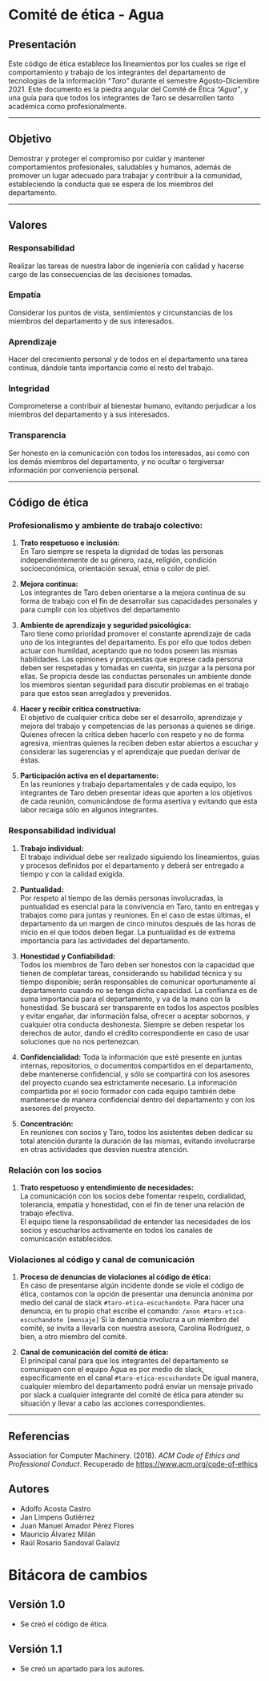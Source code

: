 # Comité de ética - Agua

## Presentación

Este código de ética establece los lineamientos por los cuales se rige el comportamiento y trabajo de los integrantes del departamento de tecnologías de la información *“Taro”* durante el semestre Agosto-Diciembre 2021. Este documento es la piedra angular del Comité de Ética *“Agua”*, y una guía para que todos los integrantes de Taro se desarrollen tanto académica como profesionalmente.

---
## Objetivo

Demostrar y proteger el compromiso por cuidar y mantener comportamientos profesionales, saludables y humanos, además de promover un lugar adecuado para trabajar y contribuir a la comunidad, estableciendo la conducta que se espera de los miembros del departamento.

---
## Valores

### **Responsabilidad**
Realizar las tareas de nuestra labor de ingeniería con calidad y hacerse cargo de las consecuencias de las decisiones tomadas.

### **Empatía**
Considerar los puntos de vista, sentimientos y circunstancias de los miembros del departamento y de sus interesados.

### **Aprendizaje**
Hacer del crecimiento personal y de todos en el departamento una tarea continua, dándole tanta importancia como el resto del trabajo. 


### **Integridad**
Comprometerse a contribuir al bienestar humano, evitando perjudicar a los miembros del departamento y a sus interesados.


### **Transparencia**
Ser honesto en la comunicación con todos los interesados, así como con los demás miembros del departamento, y no ocultar o tergiversar información por conveniencia personal.


---

## Código de ética

### Profesionalismo y ambiente de trabajo colectivo:
1.   **Trato respetuoso e inclusión:**   
    En Taro siempre se respeta la dignidad de todas las personas independientemente de su género, raza, religión, condición socioeconómica, orientación sexual, etnia o color de piel. 
2. **Mejora continua:**   
    Los integrantes de Taro deben orientarse a la mejora continua de su forma de trabajo con el fin de desarrollar sus capacidades personales y para cumplir con los objetivos del departamento
3. **Ambiente de aprendizaje y seguridad psicológica:**    
    Taro tiene como prioridad promover el constante aprendizaje de cada uno de los integrantes del departamento. Es por ello que todos deben actuar con humildad, aceptando que no todos poseen las mismas habilidades. Las opiniones y propuestas que exprese cada persona deben ser respetadas y tomadas en cuenta, sin juzgar a la persona por ellas. 
    Se propicia desde las conductas personales un ambiente donde los miembros sientan seguridad para discutir problemas en el trabajo para que estos sean arreglados y prevenidos.

4. **Hacer y recibir critica constructiva:**   
    El objetivo de cualquier crítica debe ser el desarrollo, aprendizaje y mejora del trabajo y competencias de las personas a quienes se dirige. 
    Quienes ofrecen la crítica deben hacerlo con respeto y no de forma agresiva, mientras quienes la reciben deben estar abiertos a escuchar y considerar las sugerencias y el aprendizaje que puedan derivar de éstas. 

5. **Participación activa en el departamento:**   
    En las reuniones y trabajo departamentales y de cada equipo, los integrantes de Taro deben presentar ideas que aporten a los objetivos de cada reunión, comunicándose de forma asertiva y evitando que esta labor recaiga sólo en algunos integrantes.

### Responsabilidad individual

1. **Trabajo individual:**    
    El trabajo individual debe ser realizado siguiendo los lineamientos, guías y procesos definidos por el departamento y deberá ser entregado a tiempo y con la calidad exigida.
2. **Puntualidad:**  
   Por respeto al tiempo de las demás personas involucradas, la puntualidad es esencial para la convivencia en Taro, tanto en entregas y trabajos como para juntas y reuniones. 
    En el caso de estas últimas, el departamento da un margen de cinco minutos después de las horas de inicio en el que todos deben llegar. La puntualidad es de extrema importancia para las actividades del departamento.

3. **Honestidad y Confiabilidad:**  
    Todos los miembros de Taro deben ser honestos con la capacidad que tienen de completar tareas, considerando su habilidad técnica y su tiempo disponible; serán responsables de comunicar oportunamente al departamento cuando no se tenga dicha capacidad.
    La confianza es de suma importancia para el departamento, y va de la mano con la honestidad. Se buscará ser transparente en todos los aspectos posibles y evitar engañar, dar información falsa, ofrecer o aceptar sobornos, y cualquier otra conducta deshonesta.
    Siempre se deben respetar los derechos de autor, dando el crédito correspondiente en caso de usar soluciones que no nos pertenezcan.

4. **Confidencialidad:** 
   Toda la información que esté presente en juntas internas, repositorios, o documentos compartidos en el departamento, debe mantenerse confidencial, y sólo se compartirá con los asesores del proyecto cuando sea estrictamente necesario.
    La información compartida por el socio formador con cada equipo también debe mantenerse de manera confidencial dentro del departamento y con los asesores del proyecto.

5. **Concentración:**  
   En reuniones con socios y Taro, todos los asistentes deben dedicar su total atención durante la duración de las mismas, evitando involucrarse en otras actividades que desvíen nuestra atención.

### Relación con los socios

1. **Trato respetuoso y entendimiento de necesidades:**  
    La comunicación con los socios debe fomentar respeto, cordialidad,  tolerancia, empatía y honestidad, con el fin de tener una relación de trabajo efectiva.  
    El equipo tiene la responsabilidad de entender las necesidades de los socios y escucharlos activamente en todos los canales de comunicación establecidos.



### Violaciones al código y canal de comunicación

1. **Proceso de denuncias de violaciones al código de ética:**  
   En caso de presentarse algún incidente donde se viole el código de ética, contamos con la opción de presentar una denuncia anónima por medio del canal de slack `#taro-etica-escuchandote`. Para hacer una denuncia, en tu propio chat escribe el comando: `/anon #taro-etica-escuchandote [mensaje]`
    Si la denuncia involucra a un miembro del comité, se invita a llevarla con nuestra asesora, Carolina Rodríguez, o bien, a otro miembro del comité.

2. **Canal de comunicación del comité de ética:**  
El principal canal para que los integrantes del departamento se comuniquen con el equipo Agua es por medio de slack, específicamente en el canal `#taro-etica-escuchandote`
De igual manera, cualquier miembro del departamento podrá enviar un mensaje privado por slack a cualquier integrante del comité de ética para atender su situación y llevar a cabo las acciones correspondientes.

---
## Referencias

Association for Computer Machinery. (2018). *ACM Code of Ethics and Professional Conduct*. Recuperado de https://www.acm.org/code-of-ethics

## Autores
- Adolfo Acosta Castro
- Jan Limpens Gutiérrez
- Juan Manuel Amador Pérez Flores
- Mauricio Álvarez Milán
- Raúl Rosario Sandoval Galaviz

# Bitácora de cambios

## Versión 1.0
  - Se creó el código de ética.

## Versión 1.1
  - Se creó un apartado para los autores.